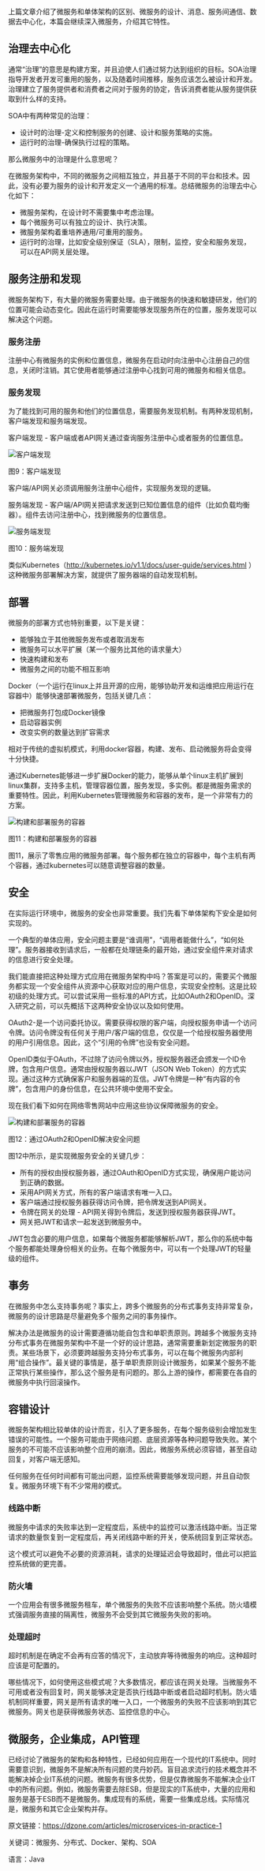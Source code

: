 上篇文章介绍了微服务和单体架构的区别、微服务的设计、消息、服务间通信、数据去中心化，本篇会继续深入微服务，介绍其它特性。

## 治理去中心化

通常“治理”的意思是构建方案，并且迫使人们通过努力达到组织的目标。SOA治理指导开发者开发可重用的服务，以及随着时间推移，服务应该怎么被设计和开发。治理建立了服务提供者和消费者之间对于服务的协定，告诉消费者能从服务提供获取到什么样的支持。

SOA中有两种常见的治理：
- 设计时的治理-定义和控制服务的创建、设计和服务策略的实施。
- 运行时的治理-确保执行过程的策略。

那么微服务中的治理是什么意思呢？

在微服务架构中，不同的微服务之间相互独立，并且基于不同的平台和技术。因此，没有必要为服务的设计和开发定义一个通用的标准。总结微服务的治理去中心化如下：
- 微服务架构，在设计时不需要集中考虑治理。
- 每个微服务可以有独立的设计、执行决策。
- 微服务架构着重培养通用/可重用的服务。
- 运行时的治理，比如安全级别保证（SLA），限制，监控，安全和服务发现，可以在API网关层处理。

## 服务注册和发现

微服务架构下，有大量的微服务需要处理。由于微服务的快速和敏捷研发，他们的位置可能会动态变化。因此在运行时需要能够发现服务所在的位置，服务发现可以解决这个问题。

### 服务注册

注册中心有微服务的实例和位置信息，微服务在启动时向注册中心注册自己的信息，关闭时注销。其它使用者能够通过注册中心找到可用的微服务和相关信息。

### 服务发现

为了能找到可用的服务和他们的位置信息，需要服务发现机制。有两种发现机制，客户端发现和服务端发现。

客户端发现 - 客户端或者API网关通过查询服务注册中心或者服务的位置信息。

![客户端发现](https://cscdn.maxleap.cn/2.0/download/NTczMjkwMzkxNjllN2QwMDAxN2ZmZGM5/zcf-ab19fe45-1123-497d-b0f0-52ac7d179217.png)

图9：客户端发现

客户端/API网关必须调用服务注册中心组件，实现服务发现的逻辑。

服务端发现 - 客户端/API网关把请求发送到已知位置信息的组件（比如负载均衡器）。组件去访问注册中心，找到微服务的位置信息。

![服务端发现](https://cscdn.maxleap.cn/2.0/download/NTczMjkwMzkxNjllN2QwMDAxN2ZmZGM5/zcf-5dea0c23-eb32-4d9b-bdf4-50b5c40bb739.png)

图10：服务端发现

类似Kubernetes（http://kubernetes.io/v1.1/docs/user-guide/services.html ）这种微服务部署解决方案，就提供了服务器端的自动发现机制。

## 部署

微服务的部署方式也特别重要，以下是关键：
- 能够独立于其他微服务发布或者取消发布
- 微服务可以水平扩展（某一个服务比其他的请求量大）
- 快速构建和发布
- 微服务之间的功能不相互影响

Docker（一个运行在linux上并且开源的应用，能够协助开发和运维把应用运行在容器中）能够快速部署微服务，包括关键几点：
- 把微服务打包成Docker镜像
- 启动容器实例
- 改变实例的数量达到扩容需求

相对于传统的虚拟机模式，利用docker容器，构建、发布、启动微服务将会变得十分快捷。

通过Kubernetes能够进一步扩展Docker的能力，能够从单个linux主机扩展到linux集群，支持多主机，管理容器位置，服务发现，多实例。都是微服务需求的重要特性。因此，利用Kubernetes管理微服务和容器的发布，是一个非常有力的方案。

![构建和部署服务的容器](https://cscdn.maxleap.cn/2.0/download/NTczMjkwMzkxNjllN2QwMDAxN2ZmZGM5/zcf-85005e83-b727-41da-b0d6-94fbb3ab1d3d.png)

图11：构建和部署服务的容器

图11，展示了零售应用的微服务部署。每个服务都在独立的容器中，每个主机有两个容器，通过kubernetes可以随意调整容器的数量。

## 安全

在实际运行环境中，微服务的安全也非常重要。我们先看下单体架构下安全是如何实现的。

一个典型的单体应用，安全问题主要是“谁调用”，“调用者能做什么”，“如何处理”。服务器接收到请求后，一般都在处理链条的最开始，通过安全组件来对请求的信息进行安全处理。

我们能直接把这种处理方式应用在微服务架构中吗？答案是可以的，需要买个微服务都实现一个安全组件从资源中心获取对应的用户信息，实现安全控制。这是比较初级的处理方式。可以尝试采用一些标准的API方式，比如OAuth2和OpenID。深入研究之前，可以先概括下这两种安全协议以及如何使用。

OAuth2-是一个访问委托协议。需要获得权限的客户端，向授权服务申请一个访问令牌。访问令牌没有任何关于用户/客户端的信息，仅仅是一个给授权服务器使用的用户引用信息。因此，这个“引用的令牌”也没有安全问题。

OpenID类似于OAuth，不过除了访问令牌以外，授权服务器还会颁发一个ID令牌，包含用户信息。通常由授权服务器以JWT（JSON Web Token）的方式实现。通过这种方式确保客户和服务器端的互信。JWT令牌是一种“有内容的令牌”，包含用户的身份信息，在公共环境中使用不安全。

现在我们看下如何在网络零售网站中应用这些协议保障微服务的安全。

![构建和部署服务的容器](https://cscdn.maxleap.cn/2.0/download/NTczMjkwMzkxNjllN2QwMDAxN2ZmZGM5/zcf-0d30d9b8-a940-4f45-9fa8-84a890e9d4fe.png)

图12：通过OAuth2和OpenID解决安全问题

图12中所示，是实现微服务安全的关键几步：
- 所有的授权由授权服务器，通过OAuth和OpenID方式实现，确保用户能访问到正确的数据。
- 采用API网关方式，所有的客户端请求有唯一入口。
- 客户端通过授权服务器获得访问令牌，把令牌发送到API网关。
- 令牌在网关的处理 - API网关得到令牌后，发送到授权服务器获得JWT。
- 网关把JWT和请求一起发送到微服务中。

JWT包含必要的用户信息，如果每个微服务都能够解析JWT，那么你的系统中每个服务都能处理身份相关的业务。在每个微服务中，可以有一个处理JWT的轻量级的组件。

## 事务

在微服务中怎么支持事务呢？事实上，跨多个微服务的分布式事务支持非常复杂，微服务的设计思路是尽量避免多个服务之间的事务操作。

解决办法是微服务的设计需要遵循功能自包含和单职责原则。跨越多个微服务支持分布式事务在微服务架构中不是一个好的设计思路，通常需要重新划定微服务的职责。某些场景下，必须要跨越服务支持分布式事务，可以在每个微服务内部利用“组合操作”。最关键的事情是，基于单职责原则设计微服务，如果某个服务不能正常执行某些操作，那么这个服务是有问题的。那么上游的操作，都需要在各自的微服务中执行回滚操作。

## 容错设计

微服务架构相比较单体的设计而言，引入了更多服务，在每个服务级别会增加发生错误的可能性。一个服务可能由于网络问题、底层资源等各种问题导致失败。某个服务的不可能不应该影响整个应用的崩溃。因此，微服务系统必须容错，甚至自动回复，对客户端无感知。

任何服务在任何时间都有可能出问题，监控系统需要能够发现问题，并且自动恢复。微服务环境下有不少常用的模式。

### 线路中断

微服务中请求的失败率达到一定程度后，系统中的监控可以激活线路中断。当正常请求的数量恢复到一定程度后，再关闭线路中断的开关，使系统回复到正常状态。

这个模式可以避免不必要的资源消耗，请求的处理延迟会导致超时，借此可以把监控系统做的更完善。

### 防火墙

一个应用会有很多微服务租车，单个微服务的失败不应该影响整个系统。防火墙模式强调服务直接的隔离性，微服务不会受到其它微服务失败的影响。

### 处理超时

超时机制是在确定不会再有应答的情况下，主动放弃等待微服务的响应。这种超时应该是可配置的。

哪些情况下，如何使用这些模式呢？大多数情况，都应该在网关处理。当微服务不可用或者没有回复时，网关能够决定是否执行线路中断或者启动超时机制。防火墙机制同样重要，网关是所有请求的唯一入口，一个微服务的失败不应该影响到其它微服务。网关也是获得微服务状态、监控信息的中心。

## 微服务，企业集成，API管理

已经讨论了微服务的架构和各种特性，已经如何应用在一个现代的IT系统中。同时需要意识到，微服务不是解决所有问题的灵丹妙药。盲目追求流行的技术概念并不能解决掉企业IT系统的问题。微服务有很多优势，但是仅靠微服务不能解决企业IT中的所有问题。例如，微服务需要去除ESB，但是现实的IT系统中，大量的应用和服务是基于ESB而不是微服务。集成现有的系统，需要一些集成总线。实际情况是，微服务和其它企业架构并存。

原文链接：https://dzone.com/articles/microservices-in-practice-1


关键词：微服务、分布式、Docker、架构、SOA

语言：Java
